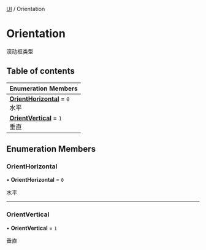 [UI](../modules/UI.UI.md) / Orientation

# Orientation <Badge type="tip" text="Enumeration" /> <Score text="Orientation" />

滚动框类型

## Table of contents

| Enumeration Members |
| :-----|
| **[OrientHorizontal](UI.Orientation.md#orienthorizontal)** = ``0`` <br> 水平|
| **[OrientVertical](UI.Orientation.md#orientvertical)** = ``1`` <br> 垂直|

## Enumeration Members

### OrientHorizontal <Score text="OrientHorizontal" /> 

• **OrientHorizontal** = ``0``

水平

___

### OrientVertical <Score text="OrientVertical" /> 

• **OrientVertical** = ``1``

垂直
